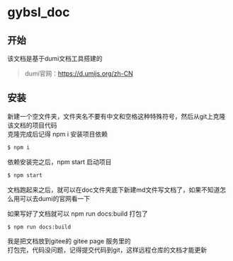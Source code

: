 # gybsl_doc

## 开始

该文档是基于dumi文档工具搭建的
> dumi官网：https://d.umijs.org/zh-CN

## 安装
新建一个空文件夹，文件夹名不要有中文和空格这种特殊符号，然后从git上克隆该文档的项目代码 <br/>
克隆完成后记得 npm i 安装项目依赖

```bash
$ npm i
```

依赖安装完之后，npm start 启动项目

```bash
$ npm start
```

文档跑起来之后，就可以在doc文件夹底下新建md文件写文档了，如果不知道怎么用可以去dumi的官网看一下 <br/>

如果写好了文档就可以 npm run docs:build 打包了

```bash
$ npm run docs:build
```
我是把文档放到gitee的 gitee page 服务里的 <br/>
打包完，代码没问题，记得提交代码到git，这样远程仓库的文档才能更新

